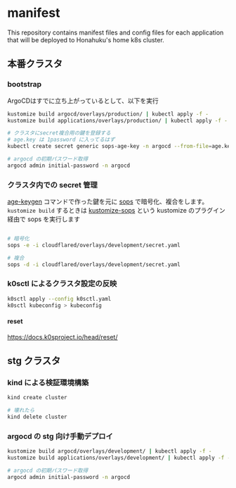 # manifest
This repository contains manifest files and config files for each application that will be deployed to Honahuku's home k8s cluster.

## 本番クラスタ
### bootstrap
ArgoCDはすでに立ち上がっているとして、以下を実行  
```bash
kustomize build argocd/overlays/production/ | kubectl apply -f -
kustomize build applications/overlays/production/ | kubectl apply -f -

# クラスタにsecret複合用の鍵を登録する
# age.key は 1password に入ってるはず
kubectl create secret generic sops-age-key -n argocd --from-file=age.key

# argocd の初期パスワード取得
argocd admin initial-password -n argocd
```
### クラスタ内での secret 管理
[age-keygen](https://github.com/FiloSottile/age) コマンドで作った鍵を元に [sops](https://github.com/viaduct-ai/kustomize-sops) で暗号化、複合をします。  
 `kustomize build` するときは [kustomize-sops](https://github.com/viaduct-ai/kustomize-sops) という kustomize のプラグイン経由で sops を実行します

```bash

# 暗号化
sops -e -i cloudflared/overlays/development/secret.yaml

# 複合
sops -d -i cloudflared/overlays/development/secret.yaml
```


### k0sctl によるクラスタ設定の反映
```bash
k0sctl apply --config k0sctl.yaml
k0sctl kubeconfig > kubeconfig
```

#### reset
https://docs.k0sproject.io/head/reset/

## stg クラスタ

### kind による検証環境構築
```bash
kind create cluster

# 壊れたら
kind delete cluster
```

### argocd の stg 向け手動デプロイ
```bash
kustomize build argocd/overlays/development/ | kubectl apply -f -
kustomize build applications/overlays/development/ | kubectl apply -f -

# argocd の初期パスワード取得
argocd admin initial-password -n argocd
```
